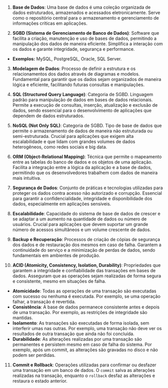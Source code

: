 1. **Base de Dados**: Uma base de dados é uma coleção organizada de dados estruturados, armazenados e acessados eletronicamente. Serve como o repositório central para o armazenamento e gerenciamento de informações críticas em aplicações.

2. **SGBD (Sistema de Gerenciamento de Banco de Dados)**: Software que facilita a criação, manutenção e uso de bases de dados, permitindo a manipulação dos dados de maneira eficiente. Simplifica a interação com os dados e garante integridade, segurança e performance.

- **Exemplos:** MySQL, PostgreSQL, Oracle, SQL Server.

3. **Modelagem de Dados**: Processo de definir a estrutura e os relacionamentos dos dados através de diagramas e modelos. Fundamental para garantir que os dados sejam organizados de maneira lógica e eficiente, facilitando futuras consultas e manipulações.

4. **SQL (Structured Query Language)**: Categoria de SGBD. Linguagem padrão para manipulação de dados em bases de dados relacionais. Permite a execução de consultas, inserção, atualização e exclusão de dados, sendo essencial para o desenvolvimento de aplicações que dependem de dados estruturados.

5. **NoSQL (Not Only SQL)**: Categoria de SGBD. Tipo de base de dados que permite o armazenamento de dados de maneira não estruturada ou semi-estruturada. Crucial para aplicações que exigem alta escalabilidade e que lidam com grandes volumes de dados heterogêneos, como redes sociais e big data.

6. **ORM (Object-Relational Mapping)**: Técnica que permite o mapeamento entre as tabelas do banco de dados e os objetos de uma aplicação. Facilita a integração entre a lógica da aplicação e a base de dados, permitindo que os desenvolvedores trabalhem com dados de maneira mais intuitiva.

7. **Segurança de Dados**: Conjunto de práticas e tecnologias utilizadas para proteger os dados contra acesso não autorizado e corrupção. Essencial para garantir a confidencialidade, integridade e disponibilidade dos dados, especialmente em aplicações sensíveis.

8. **Escalabilidade**: Capacidade do sistema de base de dados de crescer e se adaptar a um aumento na quantidade de dados ou número de usuários. Crucial para aplicações que devem suportar um grande número de acessos simultâneos e um volume crescente de dados.

9.  **Backup e Recuperação**: Processos de criação de cópias de segurança dos dados e de restauração dos mesmos em caso de falha. Garantem a continuidade do serviço e a minimização de perdas de dados, sendo fundamentais em ambientes de produção.

10. **ACID (Atomicity, Consistency, Isolation, Durability)**: Propriedades que garantem a integridade e confiabilidade das transações em bases de dados. Asseguram que as operações sejam realizadas de forma segura e consistente, mesmo em situações de falha.

- **Atomicidade**: Todas as operações de uma transação são executadas com sucesso ou nenhuma é executada. Por exemplo, se uma operação falhar, a transação é revertida.
- **Consistência**: A base de dados permanece consistente antes e depois de uma transação. Por exemplo, as restrições de integridade são mantidas.
- **Isolamento**: As transações são executadas de forma isolada, sem interferir umas nas outras. Por exemplo, uma transação não deve ver os resultados de outra transação que ainda não foi concluída.
- **Durabilidade**: As alterações realizadas por uma transação são permanentes e persistem mesmo em caso de falha do sistema. Por exemplo, após um commit, as alterações são gravadas no disco e não podem ser perdidas.

11. **Commit e Rollback**: Operações utilizadas para confirmar ou desfazer uma transação em um banco de dados. O `commit` salva as alterações realizadas na transação, enquanto o `rollback` desfaz as alterações e restaura o estado anterior.